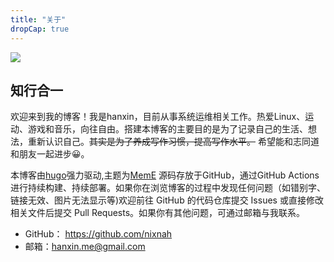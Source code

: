 ```yaml
---
title: "关于"
dropCap: true
---
```

<!--video src="/video/new-boy.mp4" controls ></video-->
<image src="/images/background.jpg"></image>
<h2 class="new-boy">知行合一</h2>

欢迎来到我的博客！我是hanxin，目前从事系统运维相关工作。热爱Linux、运动、游戏和音乐，向往自由。搭建本博客的主要目的是为了记录自己的生活、想法，重新认识自己。~~其实是为了养成写作习惯，提高写作水平。~~ 希望能和志同道和朋友一起进步:grinning:。

本博客由[hugo](https://gohugo.io)强力驱动,主题为[MemE](https://themes.gohugo.io/themes/hugo-theme-meme/) 源码存放于GitHub，通过GitHub Actions进行持续构建、持续部署。如果你在浏览博客的过程中发现任何问题（如错别字、链接无效、图片无法显示等)欢迎前往 GitHub 的代码仓库提交 Issues 或直接修改相关文件后提交 Pull Requests。如果你有其他问题，可通过邮箱与我联系。
- GitHub： https://github.com/nixnah
- 邮箱：hanxin.me@gmail.com
